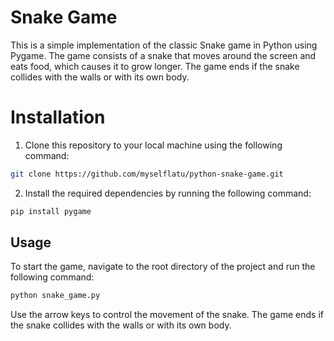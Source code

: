 # Snake Game

This is a simple implementation of the classic Snake game in Python using Pygame. The game consists of a snake that moves around the screen and eats food, which causes it to grow longer. The game ends if the snake collides with the walls or with its own body.

# Installation

1. Clone this repository to your local machine using the following command:

```bash
git clone https://github.com/myselflatu/python-snake-game.git
```

2. Install the required dependencies by running the following command:

```bash
pip install pygame
```
    
## Usage

To start the game, navigate to the root directory of the project and run the following command:

```bash
python snake_game.py
```
Use the arrow keys to control the movement of the snake. The game ends if the snake collides with the walls or with its own body.
